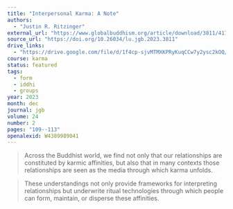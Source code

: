 ```yaml
---
title: "Interpersonal Karma: A Note"
authors:
  - "Justin R. Ritzinger"
external_url: "https://www.globalbuddhism.org/article/download/3811/4170"
source_url: "https://doi.org/10.26034/lu.jgb.2023.3811"
drive_links:
  - "https://drive.google.com/file/d/1f4cp-sjvMTMXKPRyKuqCCw7y2ysc2kOQ/view?usp=drivesdk"
course: karma
status: featured
tags:
  - form
  - iddhi
  - groups
year: 2023
month: dec
journal: jgb
volume: 24
number: 2
pages: "109--113"
openalexid: W4389989041
---
```


> Across the Buddhist world, we find not only that our relationships are constituted by karmic affinities, but also that in many contexts those relationships are seen as the media through which karma unfolds.

> These understandings not only provide frameworks for interpreting relationships but underwrite ritual technologies through which people can form, maintain, or disperse these affinities.

